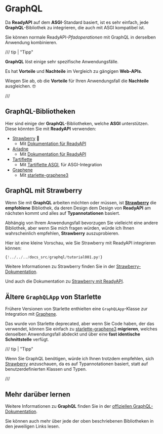 # GraphQL

Da **ReadyAPI** auf dem **ASGI**-Standard basiert, ist es sehr einfach, jede **GraphQL**-Bibliothek zu integrieren, die auch mit ASGI kompatibel ist.

Sie können normale ReadyAPI-*Pfadoperationen* mit GraphQL in derselben Anwendung kombinieren.

/// tip | "Tipp"

**GraphQL** löst einige sehr spezifische Anwendungsfälle.

Es hat **Vorteile** und **Nachteile** im Vergleich zu gängigen **Web-APIs**.

Wiegen Sie ab, ob die **Vorteile** für Ihren Anwendungsfall die **Nachteile** ausgleichen. 🤓

///

## GraphQL-Bibliotheken

Hier sind einige der **GraphQL**-Bibliotheken, welche **ASGI** unterstützen. Diese könnten Sie mit **ReadyAPI** verwenden:

* <a href="https://strawberry.rocks/" class="external-link" target="_blank">Strawberry</a> 🍓
    * Mit <a href="https://strawberry.rocks/docs/integrations/readyapi" class="external-link" target="_blank">Dokumentation für ReadyAPI</a>
* <a href="https://ariadnegraphql.org/" class="external-link" target="_blank">Ariadne</a>
    * Mit <a href="https://ariadnegraphql.org/docs/readyapi-integration" class="external-link" target="_blank">Dokumentation für ReadyAPI</a>
* <a href="https://tartiflette.io/" class="external-link" target="_blank">Tartiflette</a>
    * Mit <a href="https://tartiflette.github.io/tartiflette-asgi/" class="external-link" target="_blank">Tartiflette ASGI</a>, für ASGI-Integration
* <a href="https://graphene-python.org/" class="external-link" target="_blank">Graphene</a>
    * Mit <a href="https://github.com/ciscorn/starlette-graphene3" class="external-link" target="_blank">starlette-graphene3</a>

## GraphQL mit Strawberry

Wenn Sie mit **GraphQL** arbeiten möchten oder müssen, ist <a href="https://strawberry.rocks/" class="external-link" target="_blank">**Strawberry**</a> die **empfohlene** Bibliothek, da deren Design dem Design von **ReadyAPI** am nächsten kommt und alles auf **Typannotationen** basiert.

Abhängig von Ihrem Anwendungsfall bevorzugen Sie vielleicht eine andere Bibliothek, aber wenn Sie mich fragen würden, würde ich Ihnen wahrscheinlich empfehlen, **Strawberry** auszuprobieren.

Hier ist eine kleine Vorschau, wie Sie Strawberry mit ReadyAPI integrieren können:

```Python hl_lines="3  22  25-26"
{!../../../docs_src/graphql/tutorial001.py!}
```

Weitere Informationen zu Strawberry finden Sie in der <a href="https://strawberry.rocks/" class="external-link" target="_blank">Strawberry-Dokumentation</a>.

Und auch die Dokumentation zu <a href="https://strawberry.rocks/docs/integrations/readyapi" class="external-link" target="_blank">Strawberry mit ReadyAPI</a>.

## Ältere `GraphQLApp` von Starlette

Frühere Versionen von Starlette enthielten eine `GraphQLApp`-Klasse zur Integration mit <a href="https://graphene-python.org/" class="external-link" target="_blank">Graphene</a>.

Das wurde von Starlette deprecated, aber wenn Sie Code haben, der das verwendet, können Sie einfach zu <a href="https://github.com/ciscorn/starlette-graphene3" class="external-link" target="_blank">starlette-graphene3</a> **migrieren**, welches denselben Anwendungsfall abdeckt und über eine **fast identische Schnittstelle** verfügt.

/// tip | "Tipp"

Wenn Sie GraphQL benötigen, würde ich Ihnen trotzdem empfehlen, sich <a href="https://strawberry.rocks/" class="external-link" target="_blank">Strawberry</a> anzuschauen, da es auf Typannotationen basiert, statt auf benutzerdefinierten Klassen und Typen.

///

## Mehr darüber lernen

Weitere Informationen zu **GraphQL** finden Sie in der <a href="https://graphql.org/" class="external-link" target="_blank">offiziellen GraphQL-Dokumentation</a>.

Sie können auch mehr über jede der oben beschriebenen Bibliotheken in den jeweiligen Links lesen.
